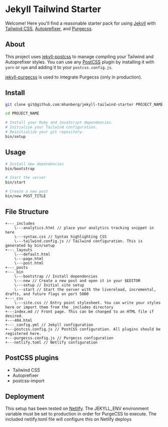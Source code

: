 # Jekyll Tailwind Starter

Welcome! Here you'll find a reasonable starter pack for using [Jekyll](https://jekyllrb.com) with [Tailwind CSS](https://tailwindcss.com), [Autoprefixer](https://github.com/postcss/autoprefixer), and [Purgecss](https://github.com/FullHuman/purgecss).

## About

This project uses [jekyll-postcss](https://github.com/mhanberg/jekyll-postcss) to manage compiling your Tailwind and Autoprefixer styles. You can use any [PostCSS](https://postcss.org) plugin by installing it with `yarn` or `npm` and adding it to your `postcss.config.js`.

[jekyll-purgecss](https://github.com/mhanberg/jekyll-purgecss) is used to integrate Purgecss (only in production).

## Install

```bash
git clone git@github.com:mhanberg/jekyll-tailwind-starter PROJECT_NAME

cd PROJECT_NAME

# Install your Ruby and JavaScript dependencies.
# Initialize your Tailwind configuration.
# Reinitialize your git repository.
bin/setup
```

## Usage

```bash
# Install new dependencies
bin/bootstrap

# Start the server 
bin/start

# Create a new post
bin/new POST_TITLE
```

## File Structure

```
+---_includes
    \---analytics.html // place your analytics tracking snippet in here
    \---syntax.css // Syntax highlighting CSS
    \---tailwind.config.js // Tailwind configuration. This is generated by bin/setup
+---_layouts
    \---default.html
    \---page.html
    \---post.html
+---_posts
+---_bin
    \---bootstrap // Install dependencies
    \---new // Create a new post and open it in your $EDITOR
    \---setup // Initial site setup
    \---start // Start the server with the livereload, incremental, drafts, and future flags on port 5000
+---_css
    \---site.css // Entry point stylesheet. You can write your styles here or import them from the _includes directory
+---index.md // Front page. This can be changed to an HTML file if desired.
+---404.html 
+---_config.yml // Jekyll configuration
+---postcss.config.js // PostCSS configuration. All plugins should be registered here.
+---purgecss.config.js // Purgecss configuration 
+---netlify.toml // Netlify configuration 
```

## PostCSS plugins

- Tailwind CSS
- Autoprefixer
- postcss-import

## Deployment

This setup has been tested on [Netlify](https://www.netlify.com).  The JEKYLL_ENV environment variable must be set to production in order for PurgeCSS to execute. The included netlify.toml file will configure this on Netlify deploys
